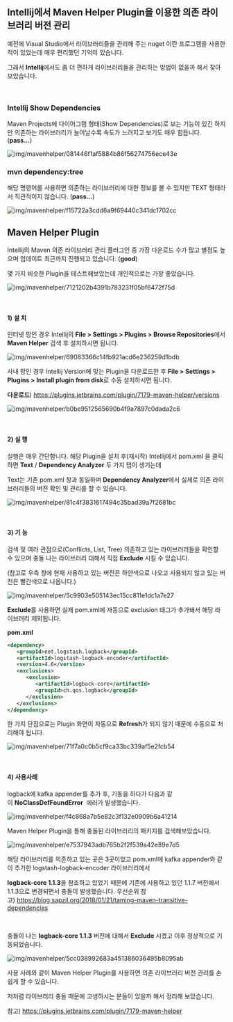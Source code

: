 ## Intellij에서 Maven Helper Plugin을 이용한 의존 라이브러리 버전 관리


예전에 Visual Studio에서 라이브러리들을 관리해 주는 nuget 이란 프로그램을 사용한 적이 있었는데 매우 편리했던 기억이 있습니다.

그래서 **Intellij**에서도 좀 더 편하게 라이브러리들을 관리하는 방법이 없을까
해서 찾아보았습니다.

</br>

### Intellij Show Dependencies

Maven Projects에 다이어그램 형태(Show Dependencies)로 보는 기능이 있긴 하지만
의존하는 라이브러리가 늘어날수록 속도가 느려지고 보기도 매우 힘듭니다.
(**pass...**)

![img/mavenhelper/081446f1af5884b86f56274756ece43e](img/mavenhelper/943f93ed58e8220ffd07a8cc31d1a9b1.tmp)

### mvn dependency:tree

해당 명령어를 사용하면 의존하는 라이브러리에 대한 정보를 볼 수 있지만 TEXT
형태라서 직관적이지 않습니다. (**pass...**)

![img/mavenhelper/f15722a3cdd6a9f69440c341dc1702cc](img/mavenhelper/319042ab7996db3921b8f560d6feb399.tmp)

## Maven Helper Plugin
Intellij의 Maven 의존 라이브러리 관리 플러그인 중 가장 다운로드 수가 많고 별점도
높으며 업데이트 최근까지 진행되고 있습니다. (**good**)

몇 가지 비슷한 Plugin을 테스트해보았는데 개인적으로는 가장 좋았습니다.

![img/mavenhelper/7121202b4391b783231f05bf6472f75d](img/mavenhelper/a6d288f618883b9123e581fab9ed4c51.tmp)

<br/>

#### 1) 설 치

인터넷 망인 경우 Intellij의 **File \> Settings \> Plugins \> Browse
Repositories**에서 **Maven Helper** 검색 후 설치하시면 됩니다.

![img/mavenhelper/69083366c14fb921acd6e236259d1bdb](img/mavenhelper/03c5028b1dc579ecd092679a1b1f2ca6.tmp)

사내 망인 경우 Intellij Version에 맞는 Plugin을 다운로드한 후 **File \> Settings
\> Plugins \> Install plugin from disk**로 수동 설치하시면 됩니다.

**다운로드**) <https://plugins.jetbrains.com/plugin/7179-maven-helper/versions>

![img/mavenhelper/b0be9512565690b4f9a7897c0dada2c6](img/mavenhelper/122f879b714edcc6ff5bf3377f287117.tmp)

<br/>

#### 2) 실 행

실행은 매우 간단합니다. 해당 Plugin을 설치 후(재시작) Intellij에서 pom.xml 을
클릭하면 **Text** / **Dependency Analyzer** 두 가지 탭이 생기는데

Text는 기존 pom.xml 창과 동일하며 **Dependency Analyzer**에서 실제로 의존
라이브러리들의 버전 확인 및 관리를 할 수 있습니다.

![img/mavenhelper/81c4f3831617494c35bad39a7f2681bc](img/mavenhelper/08a150dc74b4d440387469077c0780f3.tmp)

<br/>

#### 3) 기 능

검색 및 여러 관점으로(Conflicts, List, Tree) 의존하고 있는 라이브러리들을 확인할
수 있으며 충돌 나는 라이브러리 대해서 직접 **Exclude** 시킬 수 있습니다.

(참고로 우측 창에 현재 사용하고 있는 버전은 하얀색으로 나오고 사용되지 않고 있는
버전은 빨간색으로 나옵니다.)

![img/mavenhelper/5c9903e505143ec15cc811e1dc1a7e27](img/mavenhelper/275c16dc90c4f8125843eae5300e0d41.tmp)

**Exclude**를 사용하면 실제 pom.xml에 자동으로 exclusion 태그가 추가돼서 해당
라이브러리 제외됩니다.

**pom.xml**
``` xml
<dependency>
   <groupId>net.logstash.logback</groupId>
   <artifactId>logstash-logback-encoder</artifactId>
   <version>4.6</version>
   <exclusions>
      <exclusion>
         <artifactId>logback-core</artifactId>
         <groupId>ch.qos.logback</groupId>
      </exclusion>
   </exclusions>
</dependency>
```

한 가지 단점으로는 Plugin 화면이 자동으로 **Refresh**가 되지 않기 때문에
수동으로 처리해야 됩니다.

![img/mavenhelper/71f7a0c0b5cf9ca33bc339af5e2fcb54](img/mavenhelper/b56fd7667d81c2626ecfdf65737f925b.tmp)

<br/>

#### 4) 사용사례

logback에 kafka appender를 추가 후, 기동을 하다가 다음과
같이 **NoClassDefFoundError**  에러가 발생했습니다.

![img/mavenhelper/f4c868a7b5e82c3f132e0909b6a41214](img/mavenhelper/180ed38c8a0c837ee936966386cfec87.tmp)

Maven Helper Plugin을 통해 충돌된 라이브러리의 패키지를 검색해보았습니다.

![img/mavenhelper/e7537943adb765b2f2f539a42e89e7d5](img/mavenhelper/410624f0a3fd0b4732859ed774623e50.tmp)

해당 라이브러리를 의존하고 있는 곳은 3곳이었고 pom.xml에 kafka appender와 같이
추가한 logstash-logback-encoder 라이브러리에서

**logback-core 1.1.3**을 참조하고 있었기 때문에 기존에 사용하고 있던 1.1.7
버전에서 1.1.3으로 변경되면서 충돌이 발생했습니다.
우선순위 참고) <https://blog.sapzil.org/2018/01/21/taming-maven-transitive-dependencies>

</br>

충돌이 나는 **logback-core 1.1.3** 버전에 대해서 **Exclude** 시켰고 이후
정상적으로 기동되었습니다.

![img/mavenhelper/5cc038992683a451386036495b8095ab](img/mavenhelper/2eb8cf2941cb4e41cf92c1c41223e556.tmp)

사용 사례와 같이 Maven Helper Plugin를 사용하면 의존 라이브러리 버전 관리를
손쉽게 할 수 있습니다.

저처럼 라이브러리 충돌 때문에 고생하시는 분들이 있을까 해서 정리해 보았습니다.

참고) <https://plugins.jetbrains.com/plugin/7179-maven-helper>
